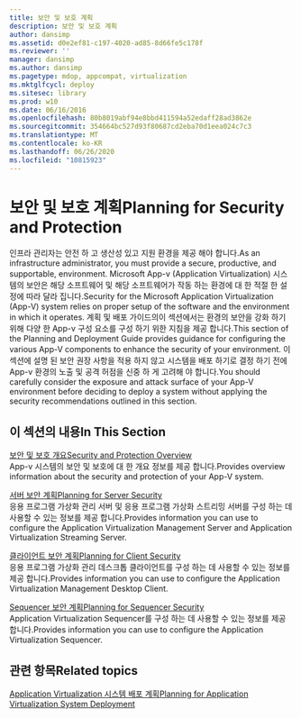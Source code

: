```yaml
---
title: 보안 및 보호 계획
description: 보안 및 보호 계획
author: dansimp
ms.assetid: d0e2ef81-c197-4020-ad85-8d66fe5c178f
ms.reviewer: ''
manager: dansimp
ms.author: dansimp
ms.pagetype: mdop, appcompat, virtualization
ms.mktglfcycl: deploy
ms.sitesec: library
ms.prod: w10
ms.date: 06/16/2016
ms.openlocfilehash: 80b8019abf94e8bbd411594a52edaff28ad3862e
ms.sourcegitcommit: 354664bc527d93f80687cd2eba70d1eea024c7c3
ms.translationtype: MT
ms.contentlocale: ko-KR
ms.lasthandoff: 06/26/2020
ms.locfileid: "10815923"
---
```

# <span data-ttu-id="90a39-103">보안 및 보호 계획</span><span class="sxs-lookup"><span data-stu-id="90a39-103">Planning for Security and Protection</span></span>


<span data-ttu-id="90a39-104">인프라 관리자는 안전 하 고 생산성 있고 지원 환경을 제공 해야 합니다.</span><span class="sxs-lookup"><span data-stu-id="90a39-104">As an infrastructure administrator, you must provide a secure, productive, and supportable, environment.</span></span> <span data-ttu-id="90a39-105">Microsoft App-v (Application Virtualization) 시스템의 보안은 해당 소프트웨어 및 해당 소프트웨어가 작동 하는 환경에 대 한 적절 한 설정에 따라 달라 집니다.</span><span class="sxs-lookup"><span data-stu-id="90a39-105">Security for the Microsoft Application Virtualization (App-V) system relies on proper setup of the software and the environment in which it operates.</span></span> <span data-ttu-id="90a39-106">계획 및 배포 가이드의이 섹션에서는 환경의 보안을 강화 하기 위해 다양 한 App-v 구성 요소를 구성 하기 위한 지침을 제공 합니다.</span><span class="sxs-lookup"><span data-stu-id="90a39-106">This section of the Planning and Deployment Guide provides guidance for configuring the various App-V components to enhance the security of your environment.</span></span> <span data-ttu-id="90a39-107">이 섹션에 설명 된 보안 권장 사항을 적용 하지 않고 시스템을 배포 하기로 결정 하기 전에 App-v 환경의 노출 및 공격 허점을 신중 하 게 고려해 야 합니다.</span><span class="sxs-lookup"><span data-stu-id="90a39-107">You should carefully consider the exposure and attack surface of your App-V environment before deciding to deploy a system without applying the security recommendations outlined in this section.</span></span>

## <span data-ttu-id="90a39-108">이 섹션의 내용</span><span class="sxs-lookup"><span data-stu-id="90a39-108">In This Section</span></span>


<a href="" id="security-and-protection-overview"></a>[<span data-ttu-id="90a39-109">보안 및 보호 개요</span><span class="sxs-lookup"><span data-stu-id="90a39-109">Security and Protection Overview</span></span>](security-and-protection-overview.md)  
<span data-ttu-id="90a39-110">App-v 시스템의 보안 및 보호에 대 한 개요 정보를 제공 합니다.</span><span class="sxs-lookup"><span data-stu-id="90a39-110">Provides overview information about the security and protection of your App-V system.</span></span>

<a href="" id="planning-for-server-security"></a>[<span data-ttu-id="90a39-111">서버 보안 계획</span><span class="sxs-lookup"><span data-stu-id="90a39-111">Planning for Server Security</span></span>](planning-for-server-security.md)  
<span data-ttu-id="90a39-112">응용 프로그램 가상화 관리 서버 및 응용 프로그램 가상화 스트리밍 서버를 구성 하는 데 사용할 수 있는 정보를 제공 합니다.</span><span class="sxs-lookup"><span data-stu-id="90a39-112">Provides information you can use to configure the Application Virtualization Management Server and Application Virtualization Streaming Server.</span></span>

<a href="" id="planning-for-client-security"></a>[<span data-ttu-id="90a39-113">클라이언트 보안 계획</span><span class="sxs-lookup"><span data-stu-id="90a39-113">Planning for Client Security</span></span>](planning-for-client-security.md)  
<span data-ttu-id="90a39-114">응용 프로그램 가상화 관리 데스크톱 클라이언트를 구성 하는 데 사용할 수 있는 정보를 제공 합니다.</span><span class="sxs-lookup"><span data-stu-id="90a39-114">Provides information you can use to configure the Application Virtualization Management Desktop Client.</span></span>

<a href="" id="planning-for-sequencer-security"></a>[<span data-ttu-id="90a39-115">Sequencer 보안 계획</span><span class="sxs-lookup"><span data-stu-id="90a39-115">Planning for Sequencer Security</span></span>](planning-for-sequencer-security.md)  
<span data-ttu-id="90a39-116">Application Virtualization Sequencer를 구성 하는 데 사용할 수 있는 정보를 제공 합니다.</span><span class="sxs-lookup"><span data-stu-id="90a39-116">Provides information you can use to configure the Application Virtualization Sequencer.</span></span>

## <span data-ttu-id="90a39-117">관련 항목</span><span class="sxs-lookup"><span data-stu-id="90a39-117">Related topics</span></span>


[<span data-ttu-id="90a39-118">Application Virtualization 시스템 배포 계획</span><span class="sxs-lookup"><span data-stu-id="90a39-118">Planning for Application Virtualization System Deployment</span></span>](planning-for-application-virtualization-system-deployment.md)

 

 





